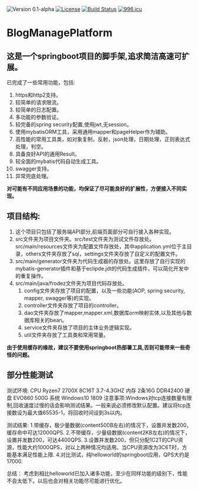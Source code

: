![Version 0.1-alpha](https://img.shields.io/github/tag-pre/Frodez/BlogManagePlatform.svg)
[![License](https://img.shields.io/badge/license-apache-blue.svg)](https://github.com/Frodez/BlogManagePlatform/blob/master/LICENSE)
[![Build Status](https://travis-ci.com/Frodez/BlogManagePlatform.svg)](https://travis-ci.org/Frodez/BlogManagePlatform)
[![996.icu](https://img.shields.io/badge/link-996.icu-red.svg)](https://996.icu)
# BlogManagePlatform  
## 这是一个springboot项目的脚手架,追求简洁高速可扩展。  
已完成了一些常用功能，包括:
1. https和http2支持。
2. 较简单的请求限流。
3. 较简单的日志配置。
4. 多功能的参数验证。
5. 较完备的spring security配置,使用jwt,无session。
6. 使用mybatisORM工具，采用通用mapper和pageHelper作为辅助。
7. 高性能的常用工具类，如对象复制，反射，json处理，日期处理，正则表达式处理，判空。
8. 具备良好API的通用Result。
9. 较全面的mybatis代码自动生成工具。
10. swagger支持。
11. 异常兜底处理。  

**对可能有不同应用场景的功能，均保证了尽可能良好的扩展性，方便接入不同实现。**  

## 项目结构:
1. 这个项目只包括了服务端API部分,前端页面部分可自行接入各种实现。
2. src文件夹为项目文件夹。src/test文件夹为测试文件存放处。src/main/resources文件夹为配置文件存放处，其中application.yml位于主目录，others文件夹存放了sql，settings文件夹存放了自定义的配置文件。
3. src/main/generator文件夹为代码生成器的存放处。这里存放了自行实现的mybatis-generator插件和基于eclipde.jdt的代码生成插件，可以简化开发中的重复操作。
4. src/main/java/frodez文件夹为项目代码存放处。 
    1. config文件夹存放了项目的配置，以及一些功能(AOP, spring security, mapper, swagger等)的实现。 
    2. controller文件夹存放了项目的controller。 
    3. dao文件夹存放了mapper,mapper.xml,数据库orm映射实体,以及其他与数据库相关的bean。 
    4. service文件夹存放了项目的主体业务逻辑实现。 
    5. util文件夹存放了工具类和常用常量。 

**由于使用缓存的缘故，建议不要使用springboot热部署工具,否则可能带来一些奇怪的问题。** 

## 部分性能测试

测试环境:
CPU Ryzen7 2700X 8C16T 3.7-4.3GHZ
内存 2条16G DDR42400
硬盘 EVO860 500G
系统 Windows10 1809
注意事项:Windows对tcp连接数量有限制,回收速度过慢的话会影响测试结果。一般来说必须修改默认配置。建议将tcp连接数设为最大值65535-1，将回收时间设到3s以内。

测试结果:
1.带缓存，极少量数据(content500B左右)的情况下，设置并发数200，缓存命中可达12000QPS.
2.不带缓存，少量级数据(content2KB左右)的情况下，设置并发数200，可达4400QPS.
3.设置并发数200，但只分配1C2T的CPU资源，性能大约1000QPS，对以上两种情况均适用。当CPU资源改为3C6T时，方能基本满足性能上限.
4.对比测试，纯helloworld的springboot应用，QPS大约是17000.

总结：
考虑到相比helloworld已加入诸多功能，至少在同样功能的级别下，性能不会太低下。以后也会对相关功能尽可能进行优化。
